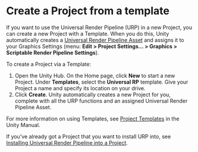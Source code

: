 # Create a Project from a template

If you want to use the Universal Render Pipeline (URP) in a new Project, you can create a new Project with a Template. When you do this, Unity automatically creates a [Universal Render Pipeline Asset](universalrp-asset.md) and assigns it to your Graphics Settings (menu: __Edit > Project Settings... > Graphics > Scriptable Render Pipeline Settings__).

To create a Project via a Template:

1. Open the Unity Hub. On the Home page, click __New__ to start a new Project. Under __Templates__, select the __Universal RP__ template. Give your Project a name and specify its location on your drive.
2. Click __Create__. Unity automatically creates a new Project for you, complete with all the URP functions and an assigned Universal Render Pipeline Asset.

For more information on using Templates, see [Project Templates](https://docs.unity3d.com/Manual/ProjectTemplates.html) in the Unity Manual.

If you’ve already got a Project that you want to install URP into, see [Installing Universal Render Pipeline into a Project](INstallURPIntoAProject.md).